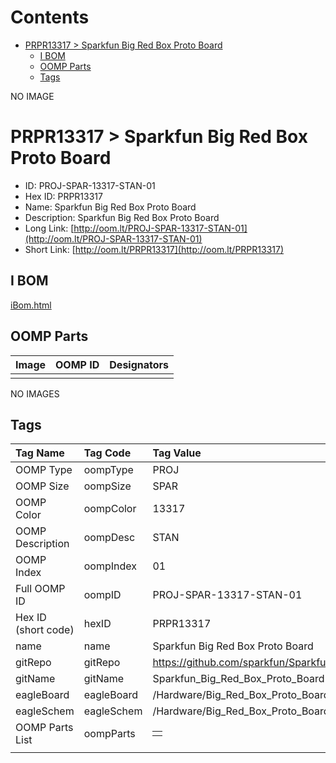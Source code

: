 



Contents
========

* [PRPR13317 > Sparkfun Big Red Box Proto Board](#prpr13317--sparkfun-big-red-box-proto-board)
	* [I BOM](#i-bom)
	* [OOMP Parts](#oomp-parts)
	* [Tags](#tags)
  
NO IMAGE  
# PRPR13317 > Sparkfun Big Red Box Proto Board

- ID: PROJ-SPAR-13317-STAN-01
- Hex ID: PRPR13317
- Name: Sparkfun Big Red Box Proto Board
- Description: Sparkfun Big Red Box Proto Board
- Long Link: [http://oom.lt/PROJ-SPAR-13317-STAN-01](http://oom.lt/PROJ-SPAR-13317-STAN-01)
- Short Link: [http://oom.lt/PRPR13317](http://oom.lt/PRPR13317)

## I BOM
  
[iBom.html](https://htmlpreview.github.io/?https://github.com/oomlout/oomlout_OOMP_projects/blob/main/PROJ/SPAR/13317/STAN/01ibom.html)
## OOMP Parts
  

|Image|OOMP ID|Designators|
| :--- | :--- | :--- |
||||
  
NO IMAGES  
## Tags
  

|Tag Name|Tag Code|Tag Value|
| :--- | :--- | :--- |
|OOMP Type|oompType|PROJ|
|OOMP Size|oompSize|SPAR|
|OOMP Color|oompColor|13317|
|OOMP Description|oompDesc|STAN|
|OOMP Index|oompIndex|01|
|Full OOMP ID|oompID|PROJ-SPAR-13317-STAN-01|
|Hex ID (short code)|hexID|PRPR13317|
|name|name|Sparkfun Big Red Box Proto Board|
|gitRepo|gitRepo|https://github.com/sparkfun/Sparkfun_Big_Red_Box_Proto_Board|
|gitName|gitName|Sparkfun_Big_Red_Box_Proto_Board|
|eagleBoard|eagleBoard|/Hardware/Big_Red_Box_Proto_Board.brd|
|eagleSchem|eagleSchem|/Hardware/Big_Red_Box_Proto_Board.sch|
|OOMP Parts List|oompParts|<table><tr><td></td></tr></table>|
||||
